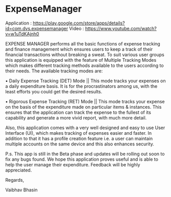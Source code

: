ExpenseManager
==============

Application : https://play.google.com/store/apps/details?id=com.dvs.expensemanager
Video : https://www.youtube.com/watch?v=w1uTdKAjnh0

EXPENSE MANAGER performs all the basic functions of expense tracking and finance management which ensures users to keep a track of their financial transactions without breaking a sweat.
To suit various user groups this application is equipped with the feature of Multiple Tracking Modes which makes different tracking methods available to the users according to their needs.
The available tracking modes are:

•	Daily Expense Tracking (DET) Mode || This mode tracks your expenses on a daily expenditure basis. It is for the procrastinators among us, with the least efforts you could get the desired results.

•	Rigorous Expense Tracking (RET) Mode || This mode tracks your expense on the basis of the expenditure made on particular items & instances. This ensures that the application can track the expense to the fullest of its capability and generate a more vivid report, with much more detail.

Also, this application comes with a very well designed and easy to use User Interface (UI), which makes tracking of expenses easier and faster.
In addition to that it has a profile creation feature i.e. a user can maintain multiple accounts on the same device and this also enhances security.

P.s. This app is still in the Beta phase and updates will be rolling out soon to fix any bugs found. We hope this application proves useful and is able to help the user manage their expenditure.
Feedback will be highly appreciated.

Regards,

Vaibhav Bhasin

